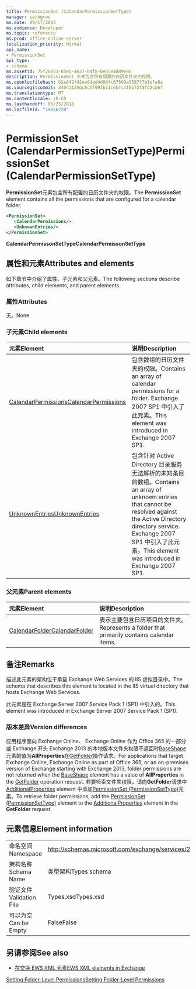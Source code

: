 ```yaml
---
title: PermissionSet (CalendarPermissionSetType)
manager: sethgros
ms.date: 09/17/2015
ms.audience: Developer
ms.topic: reference
ms.prod: office-online-server
localization_priority: Normal
api_name:
- PermissionSet
api_type:
- schema
ms.assetid: 75f20033-85eb-4627-b4f8-be85e4889e96
description: PermissionSet 元素包含所有配置的日历文件夹的权限。
ms.openlocfilehash: b2e642fd2ee8ded4d0d4c67509a5587f7b1efa8a
ms.sourcegitcommit: 34041125dc8c5f993b21cebfc4f8b72f0fd2cb6f
ms.translationtype: MT
ms.contentlocale: zh-CN
ms.lasthandoff: 06/25/2018
ms.locfileid: "19826728"
---
```

# <a name="permissionset-calendarpermissionsettype"></a><span data-ttu-id="1fbe3-103">PermissionSet (CalendarPermissionSetType)</span><span class="sxs-lookup"><span data-stu-id="1fbe3-103">PermissionSet (CalendarPermissionSetType)</span></span>

<span data-ttu-id="1fbe3-104">**PermissionSet**元素包含所有配置的日历文件夹的权限。</span><span class="sxs-lookup"><span data-stu-id="1fbe3-104">The **PermissionSet** element contains all the permissions that are configured for a calendar folder.</span></span> 
  
```XML
<PermissionSet>
   <CalendarPermissions/>
   <UnknownEntries/>
</PermissionSet>
```

 <span data-ttu-id="1fbe3-105">**CalendarPermissonSetType**</span><span class="sxs-lookup"><span data-stu-id="1fbe3-105">**CalendarPermissonSetType**</span></span>
## <a name="attributes-and-elements"></a><span data-ttu-id="1fbe3-106">属性和元素</span><span class="sxs-lookup"><span data-stu-id="1fbe3-106">Attributes and elements</span></span>

<span data-ttu-id="1fbe3-107">如下章节中介绍了属性、子元素和父元素。</span><span class="sxs-lookup"><span data-stu-id="1fbe3-107">The following sections describe attributes, child elements, and parent elements.</span></span>
  
### <a name="attributes"></a><span data-ttu-id="1fbe3-108">属性</span><span class="sxs-lookup"><span data-stu-id="1fbe3-108">Attributes</span></span>

<span data-ttu-id="1fbe3-109">无。</span><span class="sxs-lookup"><span data-stu-id="1fbe3-109">None.</span></span>
  
### <a name="child-elements"></a><span data-ttu-id="1fbe3-110">子元素</span><span class="sxs-lookup"><span data-stu-id="1fbe3-110">Child elements</span></span>

|<span data-ttu-id="1fbe3-111">**元素**</span><span class="sxs-lookup"><span data-stu-id="1fbe3-111">**Element**</span></span>|<span data-ttu-id="1fbe3-112">**说明**</span><span class="sxs-lookup"><span data-stu-id="1fbe3-112">**Description**</span></span>|
|:-----|:-----|
|[<span data-ttu-id="1fbe3-113">CalendarPermissions</span><span class="sxs-lookup"><span data-stu-id="1fbe3-113">CalendarPermissions</span></span>](calendarpermissions.md) <br/> |<span data-ttu-id="1fbe3-114">包含数组的日历文件夹的权限。</span><span class="sxs-lookup"><span data-stu-id="1fbe3-114">Contains an array of calendar permissions for a folder.</span></span> <span data-ttu-id="1fbe3-115">Exchange 2007 SP1 中引入了此元素。</span><span class="sxs-lookup"><span data-stu-id="1fbe3-115">This element was introduced in Exchange 2007 SP1.</span></span>  <br/> |
|[<span data-ttu-id="1fbe3-116">UnknownEntries</span><span class="sxs-lookup"><span data-stu-id="1fbe3-116">UnknownEntries</span></span>](unknownentries.md) <br/> |<span data-ttu-id="1fbe3-117">包含针对 Active Directory 目录服务无法解析的未知条目的数组。</span><span class="sxs-lookup"><span data-stu-id="1fbe3-117">Contains an array of unknown entries that cannot be resolved against the Active Directory directory service.</span></span> <span data-ttu-id="1fbe3-118">Exchange 2007 SP1 中引入了此元素。</span><span class="sxs-lookup"><span data-stu-id="1fbe3-118">This element was introduced in Exchange 2007 SP1.</span></span>  <br/> |
   
### <a name="parent-elements"></a><span data-ttu-id="1fbe3-119">父元素</span><span class="sxs-lookup"><span data-stu-id="1fbe3-119">Parent elements</span></span>

|<span data-ttu-id="1fbe3-120">**元素**</span><span class="sxs-lookup"><span data-stu-id="1fbe3-120">**Element**</span></span>|<span data-ttu-id="1fbe3-121">**说明**</span><span class="sxs-lookup"><span data-stu-id="1fbe3-121">**Description**</span></span>|
|:-----|:-----|
|[<span data-ttu-id="1fbe3-122">CalendarFolder</span><span class="sxs-lookup"><span data-stu-id="1fbe3-122">CalendarFolder</span></span>](calendarfolder.md) <br/> |<span data-ttu-id="1fbe3-123">表示主要包含日历项目的文件夹。</span><span class="sxs-lookup"><span data-stu-id="1fbe3-123">Represents a folder that primarily contains calendar items.</span></span>  <br/> |
   
## <a name="remarks"></a><span data-ttu-id="1fbe3-124">备注</span><span class="sxs-lookup"><span data-stu-id="1fbe3-124">Remarks</span></span>

<span data-ttu-id="1fbe3-125">描述此元素的架构位于承载 Exchange Web Services 的 IIS 虚拟目录中。</span><span class="sxs-lookup"><span data-stu-id="1fbe3-125">The schema that describes this element is located in the IIS virtual directory that hosts Exchange Web Services.</span></span>
  
<span data-ttu-id="1fbe3-126">此元素是在 Exchange Server 2007 Service Pack 1 (SP1) 中引入的。</span><span class="sxs-lookup"><span data-stu-id="1fbe3-126">This element was introduced in Exchange Server 2007 Service Pack 1 (SP1).</span></span>
  
### <a name="version-differences"></a><span data-ttu-id="1fbe3-127">版本差异</span><span class="sxs-lookup"><span data-stu-id="1fbe3-127">Version differences</span></span>

<span data-ttu-id="1fbe3-128">应用程序面向 Exchange Online、 Exchange Online 作为 Office 365 的一部分或 Exchange 开头 Exchange 2013 的本地版本文件夹权限不返回时[BaseShape](baseshape.md)元素的值为**AllProperties**在[GetFolder](getfolder-operation.md)操作请求。</span><span class="sxs-lookup"><span data-stu-id="1fbe3-128">For applications that target Exchange Online, Exchange Online as part of Office 365, or an on-premises version of Exchange starting with Exchange 2013, folder permissions are not returned when the [BaseShape](baseshape.md) element has a value of **AllProperties** in the [GetFolder](getfolder-operation.md) operation request.</span></span> <span data-ttu-id="1fbe3-129">若要检索文件夹权限，请向**GetFolder**请求中[AdditionalProperties](additionalproperties.md) element 中添加[PermissionSet (PermissionSetType)](permissionset-permissionsettype.md)元素。</span><span class="sxs-lookup"><span data-stu-id="1fbe3-129">To retrieve folder permissions, add the [PermissionSet (PermissionSetType)](permissionset-permissionsettype.md) element to the [AdditionalProperties](additionalproperties.md) element in the **GetFolder** request.</span></span> 
  
## <a name="element-information"></a><span data-ttu-id="1fbe3-130">元素信息</span><span class="sxs-lookup"><span data-stu-id="1fbe3-130">Element information</span></span>

|||
|:-----|:-----|
|<span data-ttu-id="1fbe3-131">命名空间</span><span class="sxs-lookup"><span data-stu-id="1fbe3-131">Namespace</span></span>  <br/> |http://schemas.microsoft.com/exchange/services/2006/types  <br/> |
|<span data-ttu-id="1fbe3-132">架构名称</span><span class="sxs-lookup"><span data-stu-id="1fbe3-132">Schema Name</span></span>  <br/> |<span data-ttu-id="1fbe3-133">类型架构</span><span class="sxs-lookup"><span data-stu-id="1fbe3-133">Types schema</span></span>  <br/> |
|<span data-ttu-id="1fbe3-134">验证文件</span><span class="sxs-lookup"><span data-stu-id="1fbe3-134">Validation File</span></span>  <br/> |<span data-ttu-id="1fbe3-135">Types.xsd</span><span class="sxs-lookup"><span data-stu-id="1fbe3-135">Types.xsd</span></span>  <br/> |
|<span data-ttu-id="1fbe3-136">可以为空</span><span class="sxs-lookup"><span data-stu-id="1fbe3-136">Can be Empty</span></span>  <br/> |<span data-ttu-id="1fbe3-137">False</span><span class="sxs-lookup"><span data-stu-id="1fbe3-137">False</span></span>  <br/> |
   
## <a name="see-also"></a><span data-ttu-id="1fbe3-138">另请参阅</span><span class="sxs-lookup"><span data-stu-id="1fbe3-138">See also</span></span>



- [<span data-ttu-id="1fbe3-139">在交换 EWS XML 元素</span><span class="sxs-lookup"><span data-stu-id="1fbe3-139">EWS XML elements in Exchange</span></span>](ews-xml-elements-in-exchange.md)


[<span data-ttu-id="1fbe3-140">Setting Folder-Level Permissions</span><span class="sxs-lookup"><span data-stu-id="1fbe3-140">Setting Folder-Level Permissions</span></span>](http://msdn.microsoft.com/library/c7530e86-5112-401c-b10a-9c054ae59f07%28Office.15%29.aspx)

